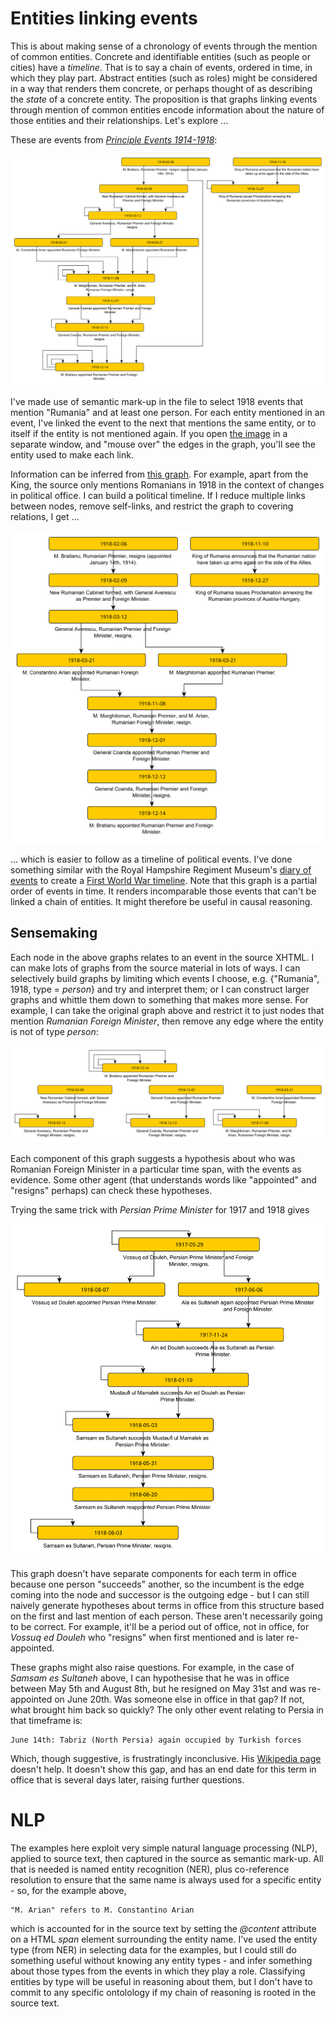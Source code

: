 # Entities linking events

This is about making sense of a chronology of events through the mention of common entities. Concrete and identifiable entities (such as people or cities) have a _timeline_. That is to say a chain of events, ordered in time, in which they play part. Abstract entities (such as roles) might be considered in a way that renders them concrete, or perhaps thought of as describing the _state_ of a concrete entity. The proposition is that graphs linking events through mention of common entities encode information about the nature of those entities and their relationships. Let's explore ...

These are events from _[Principle Events 1914-1918](https://tigersmuseum.github.io/history/events/ww1/events-1918.xhtml)_:

![Events linked by entity](romania1.svg)

I've made use of semantic mark-up in the file to select 1918 events that mention "Rumania" and at least one person. For each entity mentioned in an event, I've linked the event to the next that mentions the same entity, or to itself if the entity is not mentioned again. If you open [the image](romania1.svg) in a separate window, and "mouse over" the edges in the graph, you'll see the entity used to make each link.

Information can be inferred from [this graph](.romania1.graphml). For example, apart from the King, the source only mentions Romanians in 1918 in the context of changes in political office. I can build a political timeline. If I reduce multiple links between nodes, remove self-links, and restrict the graph to covering relations, I get ...

![Timeline](romania2.svg)

... which is easier to follow as a timeline of political events. I've done something similar with the Royal Hampshire Regiment Museum's [diary of events](https://tigersmuseum.github.io/history/events/rhants/eventdiary.xhtml) to create a [First World War timeline](https://tigersmuseum.github.io/history/examples/ww1.svg). Note that this graph is a partial order of events in time. It renders incomparable those events that can't be linked a chain of entities. It might therefore be useful in causal reasoning.

## Sensemaking
Each node in the above graphs relates to an event in the source XHTML. I can make lots of graphs from the source material in lots of ways. I can selectively build graphs by limiting which events I choose, e.g. {"Rumania", 1918, type = _person_} and try and interpret them; or I can construct larger graphs and whittle them down to something that makes more sense. For example, I can take the original graph above and restrict it to just nodes that mention _Rumanian Foreign Minister_, then remove any edge where the entity is not of type _person_: 

![Periods on office](romania3.svg)

Each component of this graph suggests a hypothesis about who was Romanian Foreign Minister in a particular time span, with the events as evidence. Some other agent (that understands words like "appointed" and "resigns" perhaps) can check these hypotheses.

Trying the same trick with _Persian Prime Minister_ for 1917 and 1918 gives

![Persian Prime Minister](persia1.svg)

This graph doesn't have separate components for each term in office because one person "succeeds" another, so the incumbent is the edge coming into the node and successor is the outgoing edge - but I can still naively generate hypotheses about terms in office from this structure based on the first and last mention of each person. These aren't necessarily going to be correct. For example, it'll be a period out of office, not in office, for _Vossuq ed Douleh_ who "resigns" when first mentioned and is later re-appointed.

These graphs might also raise questions. For example, in the case of _Samsam es Sultaneh_ above, I can hypothesise that he was in office between May 5th and August 8th, but he resigned on May 31st and was re-appointed on June 20th. Was someone else in office in that gap? If not, what brought him back so quickly? The only other event relating to Persia in that timeframe is:

	June 14th: Tabriz (North Persia) again occupied by Turkish forces
  
Which, though suggestive, is frustratingly inconclusive. His [Wikipedia page](https://en.wikipedia.org/wiki/Najaf-Qoli_Khan_Bakhtiari) doesn't help. It doesn't show this gap, and has an end date for this term in office that is several days later, raising further questions.

# NLP
The examples here exploit very simple natural language processing (NLP), applied to source text, then captured in the source as semantic mark-up. All that is needed is named entity recognition (NER), plus co-reference resolution to ensure that the same name is always used for a specific entity - so, for the example above,

	"M. Arian" refers to M. Constantino Arian
	
which is accounted for in the source text by setting the _@content_ attribute on a HTML _span_ element surrounding the entity name. I've used the entity type (from NER) in selecting data for the examples, but I could still do something useful without knowing any entity types - and infer something about those types from the events in which they play a role. Classifying entities by type will be useful in reasoning about them, but I don't have to commit to any specific ontolology if my chain of reasoning is rooted in the source text. 